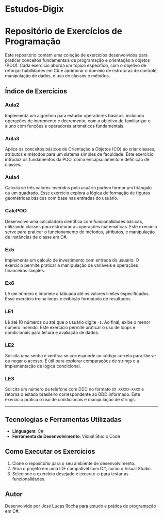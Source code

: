 # Estudos-Digix

# Repositório de Exercícios de Programação

Este repositório contém uma coleção de exercícios desenvolvidos para praticar conceitos fundamentais de programação e orientação a objetos (POO). Cada exercício aborda um tópico específico, com o objetivo de reforçar habilidades em C# e aprimorar o domínio de estruturas de controle, manipulação de dados, e uso de classes e métodos.

## Índice de Exercícios

### Aula2
Implementa um algoritmo para estudar operadores básicos, incluindo operações de incremento e decremento, com o objetivo de familiarizar o aluno com funções e operadores aritméticos fundamentais.

### Aula3
Aplica os conceitos básicos de Orientação a Objetos (OO) ao criar classes, atributos e métodos para um sistema simples de faculdade. Este exercício introduz os fundamentos da POO, como encapsulamento e definição de classes.

### Aula4
Calcula se três valores inseridos pelo usuário podem formar um triângulo ou um quadrado. Esse exercício explora a lógica de formação de figuras geométricas básicas com base nas entradas do usuário.

### CalcPOO
Desenvolve uma calculadora científica com funcionalidades básicas, utilizando classes para estruturar as operações matemáticas. Este exercício serve para praticar o funcionamento de métodos, atributos, e manipulação de instâncias de classe em C#.

### Ex5
Implementa um cálculo de investimento com entrada do usuário. O exercício permite praticar a manipulação de variáveis e operações financeiras simples.

### Ex6
Lê um número e imprime a tabuada até os valores limites especificados. Esse exercício treina loops e exibição formatada de resultados.

### LE1
Lê até 10 números ou até que o usuário digite `-1`. Ao final, exibe o menor número inserido. Este exercício permite praticar o uso de loops e condicionais para leitura e avaliação de dados.

### LE2
Solicita uma senha e verifica se corresponde ao código correto para liberar ou negar o acesso. É útil para explorar comparações de strings e a implementação de lógica condicional.

### LE3
Solicita um número de telefone com DDD no formato `XX XXXXX-XXXX` e retorna o estado brasileiro correspondente ao DDD informado. Este exercício pratica o uso de condicionais e manipulação de strings.

---

## Tecnologias e Ferramentas Utilizadas
- **Linguagem**: C#
- **Ferramenta de Desenvolvimento**: Visual Studio Code

## Como Executar os Exercícios
1. Clone o repositório para o seu ambiente de desenvolvimento.
2. Abra o projeto em uma IDE compatível com C#, como o Visual Studio.
3. Selecione o exercício desejado e execute-o para testar as funcionalidades.

## Autor
Desenvolvido por José Lucas Rocha para estudo e prática de programação em C#.
